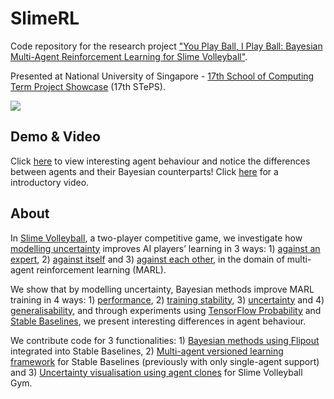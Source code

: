 # SlimeRL

Code repository for the research project ["You Play Ball, I Play Ball: Bayesian Multi-Agent Reinforcement Learning for Slime Volleyball"](https://www.slime-rl.github.io). 

Presented at National University of Singapore - [17th School of Computing Term Project Showcase](https://isteps.comp.nus.edu.sg/event/17th-steps/module/CS3244/project/4) (17th STePS).

<img src="https://user-images.githubusercontent.com/27071473/96207264-5ed17700-0f9d-11eb-80e5-8baee2408895.png">

## Demo & Video

Click [here](https://www.slimerl.tech) to view interesting agent behaviour and notice the differences between agents and their Bayesian counterparts! Click [here](https://youtu.be/AD6GiWLezWM) for a introductory video.

## About

In [Slime Volleyball](https://github.com/hardmaru/slimevolleygym), a two-player competitive game, we investigate how <ins>modelling uncertainty</ins> improves AI players’ learning in 3 ways: 1) <ins>against an expert</ins>, 2) <ins>against itself</ins> and 3) <ins>against each other</ins>, in the domain of multi-agent reinforcement learning (MARL).

We show that by modelling uncertainty, Bayesian methods improve MARL training in 4 ways: 1) <ins>performance</ins>, 2) <ins>training stability</ins>, 3) <ins>uncertainty</ins> and 4) <ins>generalisability</ins>, and through experiments using [TensorFlow Probability](https://www.tensorflow.org/probability/) and [Stable Baselines](https://stable-baselines.readthedocs.io/en/master/), we present interesting differences in agent behaviour.

We contribute code for 3 functionalities: 1) <ins>Bayesian methods using Flipout</ins> integrated into Stable Baselines, 2) <ins>Multi-agent versioned learning framework</ins> for Stable Baselines (previously with only single-agent support) and 3) <ins>Uncertainty visualisation using agent clones</ins> for Slime Volleyball Gym.
